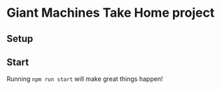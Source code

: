 # Giant Machines Take Home project

## Setup

## Start

Running `npm run start` will make great things happen!
